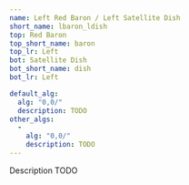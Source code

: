 ```yaml
---
name: Left Red Baron / Left Satellite Dish
short_name: lbaron_ldish
top: Red Baron
top_short_name: baron
top_lr: Left
bot: Satellite Dish
bot_short_name: dish
bot_lr: Left

default_alg:
  alg: "0,0/"
  description: TODO
other_algs:
  -
    alg: "0,0/"
    description: TODO
---
```


Description TODO

